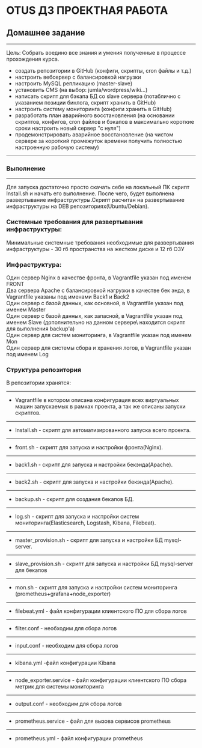 # OTUS ДЗ ПРОЕКТНАЯ РАБОТА

## Домашнее задание
----------------------------------------
Цель:
Собрать воедино все знания и умения полученные в процессе прохождения курса.

- создать репозитории в GitHub (конфиги, скрипты, cron файлы и т.д.)
- настроить вебсервер с балансировкой нагрузки
- настроить MySQL репликацию (master-slave)
- установить CMS (на выбор: jumla/wordpress/wiki...)
- написать скрипт для бэкапа БД со slave сервера (потаблично с указанием позиции бинлога, скрипт хранить в GitHub)
- настроить систему мониторинга (конфиги хранить в GitHub)
- разработать план аварийного восстановления (на основании скриптов, конфигов, cron файлов и бэкапов в максимально короткие сроки настроить новый сервер "с нуля")
- продемонстрировать аварийное восстановление (на чистом сервере за короткий промежуток времени получить полностью настроенную рабочую систему)
--------------------------------------------------
### Выполнение
----------------------------------------------------------
Для запуска достаточно просто скачать себе на локальный ПК скрипт Install.sh и начать его выполнение.
После чего, будет выполнена развертывание инфраструктуры.Скрипт расчитан на развертывание инфраструктуры на DEB репозиториях(Ubuntu/Debian).

### Системные требования для развертывания инфраструктуры:
Минимальные системные требования необходимые для развертывания инфраструктуры - 30 гб пространства на жестком диске и 12 гб ОЗУ

### Инфраструктура:
Один сервер Nginx в качестве фронта, в Vagrantfile указан под именем FRONT \
Два серверa Apache c балансировкой нагрузки в качестве бек энда, в Vagrantfile указаны под именами Back1 и Back2\
Один сервер с базой данных, как основной, в Vagrantfile указан под именем Master \
Один сервер с базой данных, как запасной, в Vagrantfile указан под именем Slave (дополнительно на данном сервере\ находится скрипт для выполнения backup'a)\
Один сервер для систем мониторинга, в Vagrantfile указан под именем Mon \
Один сервер для системы сбора и хранения логов, в Vagrantfile указан под именем Log

### Структура репозитория

В репозитории хранятся:

-------------

- Vagrantfile в котором описана конфигурация всех виртуальных машин запускаемых в рамках проекта, а так же описаны запуски скриптов.
-----------------
- Install.sh - скрипт для автоматизированного запуска всего проекта.
----------
- front.sh - скрипт для запуска и настройки фронта(Nginx).
----------
- back1.sh - скрипт для запуска и настройки бекэнда(Apache).
----------
- back2.sh - скрипт для запуска и настройки бекэнда(Apache).
--------------
- backup.sh - скрипт для создания бекапов БД.
-------------
- log.sh - скрипт для запуска и настройки систем мониторинга(Elasticsearch, Logstash, Kibana, Filebeat).
------------
- master_provision.sh - скрипт для запуска и настройки БД mysql-server.
-----------
- slave_provision.sh - скрипт для запуска и настройки БД mysql-server для бекапов
---------------
- mon.sh - скрипт для запуска и настройки систем мониторинга (prometheus+grafana+node_exporter)
-------------
- filebeat.yml - файл конфигурации клиентского ПО для сбора логов
-------------
- filter.conf - необходим для сбора логов
-------------
- input.conf - необходим для сбора логов
-------------
- kibana.yml -файл конфигурации Kibana
-------------
- node_exporter.service - файл конфигурации клиентского ПО сбора метрик для системы мониторинга
-------------
- output.conf - необходим для сбора логов
-------------
- prometheus.service - файл для вызова сервисов prometheus
-------------
- prometheus.yml - файл конфигурации prometheus
